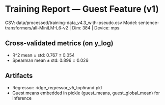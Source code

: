 # Training Report — Guest Feature (v1)

CSV: data/processed/training-data_v4.3_with-pseudo.csv
Model: sentence-transformers/all-MiniLM-L6-v2 | Dim: 384 | Device: mps

## Cross-validated metrics (on y_log)

- R^2 mean ± std: 0.767 ± 0.054
- Spearman mean ± std: 0.896 ± 0.026

## Artifacts

- Regressor: ridge_regressor_v5_top5rand.pkl
- Guest means embedded in pickle (guest_means, guest_global_mean) for inference